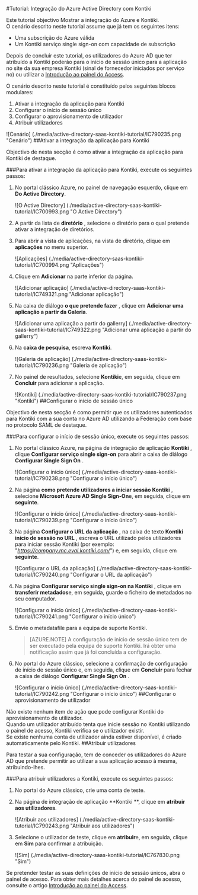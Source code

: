 <properties 
    pageTitle="Tutorial: Integração do Azure Active Directory com Kontiki | Microsoft Azure" 
    description="Saiba como utilizar Kontiki com o Azure Active Directory para permitir o início de sessão único, aprovisionamento automatizado e mais!" 
    services="active-directory" 
    authors="jeevansd"  
    documentationCenter="na" 
    manager="femila"/>
<tags 
    ms.service="active-directory" 
    ms.devlang="na" 
    ms.topic="article" 
    ms.tgt_pltfrm="na" 
    ms.workload="identity" 
    ms.date="09/29/2016" 
    ms.author="jeedes" />

#<a name="tutorial-azure-active-directory-integration-with-kontiki"></a>Tutorial: Integração do Azure Active Directory com Kontiki
  
Este tutorial objectivo Mostrar a integração do Azure e Kontiki.  
O cenário descrito neste tutorial assume que já tem os seguintes itens:

-   Uma subscrição do Azure válida
-   Um Kontiki serviço single sign-on com capacidade de subscrição
  
Depois de concluir este tutorial, os utilizadores do Azure AD que ter atribuído a Kontiki poderão para o início de sessão único para a aplicação no site da sua empresa Kontiki (sinal de fornecedor iniciados por serviço no) ou utilizar a [Introdução ao painel do Access](active-directory-saas-access-panel-introduction.md).
  
O cenário descrito neste tutorial é constituído pelos seguintes blocos modulares:

1.  Ativar a integração da aplicação para Kontiki
2.  Configurar o início de sessão único
3.  Configurar o aprovisionamento de utilizador
4.  Atribuir utilizadores

![Cenário] (./media/active-directory-saas-kontiki-tutorial/IC790235.png "Cenário")
##<a name="enabling-the-application-integration-for-kontiki"></a>Ativar a integração da aplicação para Kontiki
  
Objectivo de nesta secção é como ativar a integração da aplicação para Kontiki de destaque.

###<a name="to-enable-the-application-integration-for-kontiki-perform-the-following-steps"></a>Para ativar a integração da aplicação para Kontiki, execute os seguintes passos:

1.  No portal clássico Azure, no painel de navegação esquerdo, clique em **Do Active Directory**.

    ![O Active Directory] (./media/active-directory-saas-kontiki-tutorial/IC700993.png "O Active Directory")

2.  A partir da lista de **diretório** , selecione o diretório para o qual pretende ativar a integração de diretórios.

3.  Para abrir a vista de aplicações, na vista de diretório, clique em **aplicações** no menu superior.

    ![Aplicações] (./media/active-directory-saas-kontiki-tutorial/IC700994.png "Aplicações")

4.  Clique em **Adicionar** na parte inferior da página.

    ![Adicionar aplicação] (./media/active-directory-saas-kontiki-tutorial/IC749321.png "Adicionar aplicação")

5.  Na caixa de diálogo **o que pretende fazer** , clique em **Adicionar uma aplicação a partir da Galeria**.

    ![Adicionar uma aplicação a partir do gallerry] (./media/active-directory-saas-kontiki-tutorial/IC749322.png "Adicionar uma aplicação a partir do gallerry")

6.  Na **caixa de pesquisa**, escreva **Kontiki**.

    ![Galeria de aplicação] (./media/active-directory-saas-kontiki-tutorial/IC790236.png "Galeria de aplicação")

7.  No painel de resultados, selecione **Kontiki**e, em seguida, clique em **Concluir** para adicionar a aplicação.

    ![Kontiki] (./media/active-directory-saas-kontiki-tutorial/IC790237.png "Kontiki")
##<a name="configuring-single-sign-on"></a>Configurar o início de sessão único
  
Objectivo de nesta secção é como permitir que os utilizadores autenticados para Kontiki com a sua conta no Azure AD utilizando a Federação com base no protocolo SAML de destaque.

###<a name="to-configure-single-sign-on-perform-the-following-steps"></a>Para configurar o início de sessão único, execute os seguintes passos:

1.  No portal clássico Azure, na página de integração de aplicação **Kontiki** , clique **Configurar serviço single sign-on** para abrir a caixa de diálogo **Configurar Single Sign On** .

    ![Configurar o início único] (./media/active-directory-saas-kontiki-tutorial/IC790238.png "Configurar o início único")

2.  Na página **como pretende utilizadores a iniciar sessão Kontiki** , selecione **Microsoft Azure AD Single Sign-On**e, em seguida, clique em **seguinte**.

    ![Configurar o início único] (./media/active-directory-saas-kontiki-tutorial/IC790239.png "Configurar o início único")

3.  Na página **Configurar o URL da aplicação** , na caixa de texto **Kontiki início de sessão no URL** , escreva o URL utilizado pelos utilizadores para iniciar sessão Kontiki (por exemplo: "*https://company.mc.eval.kontiki.com/*") e, em seguida, clique em **seguinte**.

    ![Configurar o URL da aplicação] (./media/active-directory-saas-kontiki-tutorial/IC790240.png "Configurar o URL da aplicação")

4.  Na página **Configurar serviço single sign-on na Kontiki** , clique em **transferir metadados**e, em seguida, guarde o ficheiro de metadados no seu computador.

    ![Configurar o início único] (./media/active-directory-saas-kontiki-tutorial/IC790241.png "Configurar o início único")

5.  Envie o metadatafile para a equipa de suporte Kontiki.

    >[AZURE.NOTE] A configuração de início de sessão único tem de ser executado pela equipa de suporte Kontiki. Irá obter uma notificação assim que já foi concluída a configuração.

6.  No portal do Azure clássico, selecione a confirmação de configuração de início de sessão único e, em seguida, clique em **Concluir** para fechar a caixa de diálogo **Configurar Single Sign On** .

    ![Configurar o início único] (./media/active-directory-saas-kontiki-tutorial/IC790242.png "Configurar o início único")
##<a name="configuring-user-provisioning"></a>Configurar o aprovisionamento de utilizador
  
Não existe nenhum item de ação que pode configurar Kontiki do aprovisionamento de utilizador.  
Quando um utilizador atribuído tenta que inicie sessão no Kontiki utilizando o painel de acesso, Kontiki verifica se o utilizador existir.  
Se existe nenhuma conta de utilizador ainda estiver disponível, é criado automaticamente pelo Kontiki.
##<a name="assigning-users"></a>Atribuir utilizadores
  
Para testar a sua configuração, tem de conceder os utilizadores do Azure AD que pretende permitir ao utilizar a sua aplicação acesso à mesma, atribuindo-lhes.

###<a name="to-assign-users-to-kontiki-perform-the-following-steps"></a>Para atribuir utilizadores a Kontiki, execute os seguintes passos:

1.  No portal do Azure clássico, crie uma conta de teste.

2.  Na página de integração de aplicação **Kontiki **, clique em **atribuir aos utilizadores**.

    ![Atribuir aos utilizadores] (./media/active-directory-saas-kontiki-tutorial/IC790243.png "Atribuir aos utilizadores")

3.  Selecione o utilizador de teste, clique em **atribuir**e, em seguida, clique em **Sim** para confirmar a atribuição.

    ![Sim] (./media/active-directory-saas-kontiki-tutorial/IC767830.png "Sim")
  
Se pretender testar as suas definições de início de sessão únicos, abra o painel de acesso. Para obter mais detalhes acerca do painel de acesso, consulte o artigo [Introdução ao painel do Access](active-directory-saas-access-panel-introduction.md).